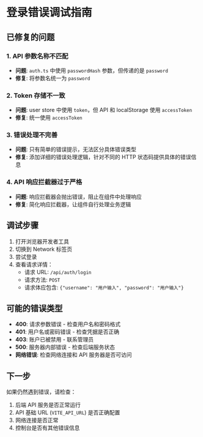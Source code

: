 # 登录错误调试指南

## 已修复的问题

### 1. API 参数名称不匹配
- **问题**: `auth.ts` 中使用 `passwordHash` 参数，但传递的是 `password`
- **修复**: 将参数名统一为 `password`

### 2. Token 存储不一致
- **问题**: user store 中使用 `token`，但 API 和 localStorage 使用 `accessToken`
- **修复**: 统一使用 `accessToken`

### 3. 错误处理不完善
- **问题**: 只有简单的错误提示，无法区分具体错误类型
- **修复**: 添加详细的错误处理逻辑，针对不同的 HTTP 状态码提供具体的错误信息

### 4. API 响应拦截器过于严格
- **问题**: 响应拦截器会抛出错误，阻止在组件中处理响应
- **修复**: 简化响应拦截器，让组件自行处理业务逻辑

## 调试步骤

1. 打开浏览器开发者工具
2. 切换到 Network 标签页
3. 尝试登录
4. 查看请求详情：
   - 请求 URL: `/api/auth/login`
   - 请求方法: `POST`
   - 请求体应包含: `{"username": "用户输入", "password": "用户输入"}`

## 可能的错误类型

- **400**: 请求参数错误 - 检查用户名和密码格式
- **401**: 用户名或密码错误 - 检查凭据是否正确
- **403**: 账户已被禁用 - 联系管理员
- **500**: 服务器内部错误 - 检查后端服务状态
- **网络错误**: 检查网络连接和 API 服务器是否可访问

## 下一步

如果仍然遇到错误，请检查：
1. 后端 API 服务是否正常运行
2. API 基础 URL (`VITE_API_URL`) 是否正确配置
3. 网络连接是否正常
4. 控制台是否有其他错误信息
